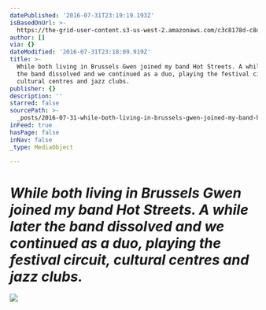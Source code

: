 ```yaml
---
datePublished: '2016-07-31T23:19:19.193Z'
isBasedOnUrl: >-
  https://the-grid-user-content.s3-us-west-2.amazonaws.com/c3c8178d-c8dd-412c-9e2e-f519c601c490.jpg
author: []
via: {}
dateModified: '2016-07-31T23:18:09.919Z'
title: >-
  While both living in Brussels Gwen joined my band Hot Streets. A while later
  the band dissolved and we continued as a duo, playing the festival circuit,
  cultural centres and jazz clubs.
publisher: {}
description: ''
starred: false
sourcePath: >-
  _posts/2016-07-31-while-both-living-in-brussels-gwen-joined-my-band-hot-street.md
inFeed: true
hasPage: false
inNav: false
_type: MediaObject

---
```

# _While both living in Brussels Gwen joined my band Hot Streets. A while later the band dissolved and we continued as a duo, playing the festival circuit, cultural centres and jazz clubs._
![](https://the-grid-user-content.s3-us-west-2.amazonaws.com/c3c8178d-c8dd-412c-9e2e-f519c601c490.jpg)